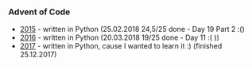 ### Advent of Code

- [2015](2015) - written in Python (25.02.2018 24,5/25 done - Day 19 Part 2 :()
- [2016](2016) - written in Python (20.03.2018 19/25 done - Day 11 :( ))
- [2017](2017) - written in Python, cause I wanted to learn it :) (finished 25.12.2017)

